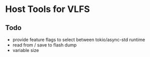 # Host Tools for VLFS

## Todo

- provide feature flags to select between tokio/async-std runtime
- read from / save to flash dump
- variable size
